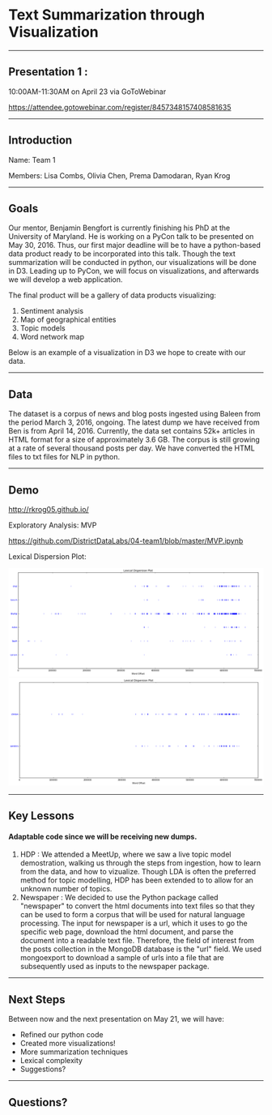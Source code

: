 # Text Summarization  through Visualization

***

## Presentation 1 : 

10:00AM-11:30AM on April 23 via GoToWebinar

https://attendee.gotowebinar.com/register/8457348157408581635

***

## Introduction

Name: Team 1

Members: Lisa Combs, Olivia Chen, Prema Damodaran, Ryan Krog

***

## Goals

Our mentor, Benjamin Bengfort is currently finishing his PhD at the University of Maryland. He is working on a PyCon talk to be presented on May 30, 2016. Thus, our first major deadline will be to have a python-based data product ready to be incorporated into this talk. Though the text summarization will be conducted in python, our visualizations will be done in D3. Leading up to PyCon, we will focus on visualizations, and afterwards we will develop a web application.

The final product will be a gallery of data products visualizing:

1. Sentiment analysis
2. Map of geographical entities 
3. Topic models 
4. Word network map

Below is an example of a visualization in D3 we hope to create with our data.


***

## Data 

The dataset is a corpus of news and blog posts ingested using Baleen from  the period March 3, 2016, ongoing. The  latest dump we have received from Ben is from April 14, 2016. Currently, the data set contains 52k+  articles in HTML format for a size of approximately 3.6 GB. The corpus is  still growing at a rate of several thousand posts per day. We have converted the HTML files to txt files for NLP in python.

***

## Demo 

http://rkrog05.github.io/

Exploratory Analysis: MVP

https://github.com/DistrictDataLabs/04-team1/blob/master/MVP.ipynb

Lexical Dispersion Plot:

![Democrats:](rep.png)
![Republicans:](dem.png)



***

## Key Lessons

#### Adaptable code since we will be receiving new dumps.
        
1. HDP : We attended a MeetUp, where we saw a live topic model demostration, walking us through the steps from ingestion, how to learn from the data, and how to vizualize. Though LDA is often the preferred method for topic modelling, HDP has been extended to to allow for an unknown number of topics. 
2. Newspaper : We decided to use the Python package called "newspaper" to convert the html documents into text files so that they can be used to form a corpus that will be used for natural language processing. The input for newspaper is a url, which it uses to go the specific web page, download the html document, and parse the document into a readable text file. Therefore, the field of interest from the posts collection in the MongoDB database is the "url" field. We used mongoexport to download a sample of urls into a file that are subsequently used as inputs to the newspaper package.

***

## Next Steps

Between now and the next presentation on May 21, we will have:

- Refined our python code
- Created more visualizations!
- More summarization techniques
- Lexical complexity
- Suggestions?

***

## Questions?
